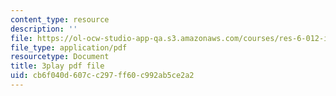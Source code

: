```yaml
---
content_type: resource
description: ''
file: https://ol-ocw-studio-app-qa.s3.amazonaws.com/courses/res-6-012-introduction-to-probability-spring-2018/cb6f040d607cc297ff60c992ab5ce2a2_L_pEeYLGaP0.pdf
file_type: application/pdf
resourcetype: Document
title: 3play pdf file
uid: cb6f040d-607c-c297-ff60-c992ab5ce2a2
---
```

